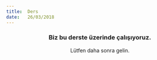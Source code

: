 ```yaml
---
title:  Ders
date:   26/03/2018
---
```


### <center>Biz bu derste üzerinde çalışıyoruz.</center>
<center>Lütfen daha sonra gelin.</center>